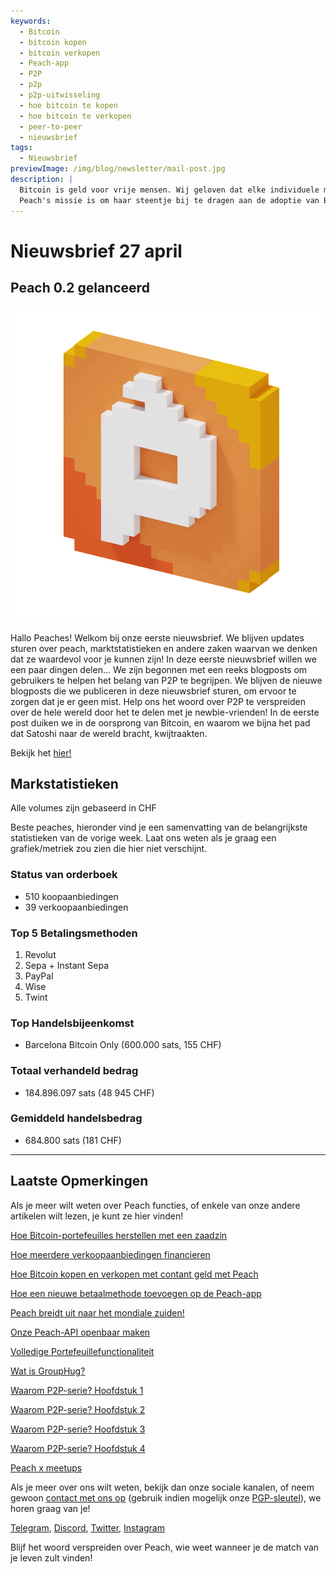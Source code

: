 ```yaml
---
keywords:
  - Bitcoin
  - bitcoin kopen
  - bitcoin verkopen
  - Peach-app
  - P2P
  - p2p
  - p2p-uitwisseling
  - hoe bitcoin te kopen
  - hoe bitcoin te verkopen
  - peer-to-peer
  - nieuwsbrief
tags:
  - Nieuwsbrief
previewImage: /img/blog/newsletter/mail-post.jpg
description: |
  Bitcoin is geld voor vrije mensen. Wij geloven dat elke individuele mens het recht heeft om te kiezen welk geld hij gebruikt om zijn rijkdom, het resultaat van zijn werk, zijn tijd en energie op te slaan.
  Peach's missie is om haar steentje bij te dragen aan de adoptie van Bitcoin in de handen van mensen.
---
```


# Nieuwsbrief 27 april

## Peach 0.2 gelanceerd

![perzikachtige perzik bitcoin gif](/img/blog/newsletter/gif-peach.gif)

Hallo Peaches!
Welkom bij onze eerste nieuwsbrief. We blijven updates sturen over peach, marktstatistieken en andere zaken waarvan we denken dat ze waardevol voor je kunnen zijn!
In deze eerste nieuwsbrief willen we een paar dingen delen…
We zijn begonnen met een reeks blogposts om gebruikers te helpen het belang van P2P te begrijpen. We blijven de nieuwe blogposts die we publiceren in deze nieuwsbrief sturen, om ervoor te zorgen dat je er geen mist.
Help ons het woord over P2P te verspreiden over de hele wereld door het te delen met je newbie-vrienden!
In de eerste post duiken we in de oorsprong van Bitcoin, en waarom we bijna het pad dat Satoshi naar de wereld bracht, kwijtraakten.

Bekijk het [hier!](https://peachbitcoin.com/nl/blog/why-p2p-chapter-1/)

## Markstatistieken

Alle volumes zijn gebaseerd in CHF

Beste peaches, hieronder vind je een samenvatting van de belangrijkste statistieken van de vorige week. Laat ons weten als je graag een grafiek/metriek zou zien die hier niet verschijnt.

### Status van orderboek

- 510 koopaanbiedingen
- 39 verkoopaanbiedingen

### Top 5 Betalingsmethoden

1. Revolut
2. Sepa + Instant Sepa
3. PayPal
4. Wise
5. Twint

### Top Handelsbijeenkomst

- Barcelona Bitcoin Only (600.000 sats, 155 CHF)

### Totaal verhandeld bedrag

- 184.896.097 sats (48 945 CHF)

### Gemiddeld handelsbedrag

- 684.800 sats (181 CHF)

---

## Laatste Opmerkingen

Als je meer wilt weten over Peach functies, of enkele van onze andere artikelen wilt lezen, je kunt ze hier vinden!

[Hoe Bitcoin-portefeuilles herstellen met een zaadzin](https://peachbitcoin.com/nl/blog/how-to-restore-peach-wallet/)

[Hoe meerdere verkoopaanbiedingen financieren](https://peachbitcoin.com/nl/blog/funding-multiple-sell-offers/)

[Hoe Bitcoin kopen en verkopen met contant geld met Peach](https://peachbitcoin.com/nl/blog/how-to-buy-and-sell-bitcoin-with-cash-using-peach/)

[Hoe een nieuwe betaalmethode toevoegen op de Peach-app](https://peachbitcoin.com/nl/blog/how-to-add-a-payment-method/)

[Peach breidt uit naar het mondiale zuiden!](https://peachbitcoin.com/nl/blog/peach-expands-to-the-global-south/)

[Onze Peach-API openbaar maken](https://peachbitcoin.com/nl/blog/making-our-peach-api-public/)

[Volledige Portefeuillefunctionaliteit](https://peachbitcoin.com/nl/blog/full-wallet-functionality/)

[Wat is GroupHug?](https://peachbitcoin.com/nl/blog/group-hug/)

[Waarom P2P-serie? Hoofdstuk 1](https://peachbitcoin.com/nl/blog/why-p2p-chapter-1/)

[Waarom P2P-serie? Hoofdstuk 2](https://peachbitcoin.com/nl/blog/why-p2p-chapter-2/)

[Waarom P2P-serie? Hoofdstuk 3](https://peachbitcoin.com/nl/blog/why-p2p-chapter-3-circular-economies/)

[Waarom P2P-serie? Hoofdstuk 4](https://peachbitcoin.com/nl/blog/why-p2p-chapter-4-chains-of-trust/)

[Peach x meetups](https://peachbitcoin.com/nl/blog/peach-for-meetups/)

Als je meer over ons wilt weten, bekijk dan onze sociale kanalen, of neem gewoon [contact met ons op](mailto:hello@peachbitcoin.com) (gebruik indien mogelijk onze [PGP-sleutel](https://keys.openpgp.org/vks/v1/by-fingerprint/48339A19645E2E53488E0E5479E1B270FACD1BD2)), we horen graag van je!

[Telegram](https://t.me/peachtopeach), [Discord](https://discord.gg/ypeHz3SW54), [Twitter](https://twitter.com/peachbitcoin), [Instagram](https://instagram.com/peachbitcoin)

Blijf het woord verspreiden over Peach, wie weet wanneer je de match van je leven zult vinden!


